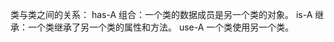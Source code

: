 类与类之间的关系：
    has-A      组合：一个类的数据成员是另一个类的对象。
    is-A       继承：一个类继承了另一个类的属性和方法。
    use-A      一个类使用另一个类。
